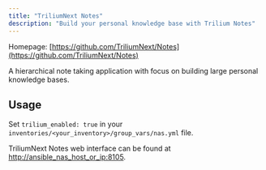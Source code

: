 ```yaml
---
title: "TriliumNext Notes"
description: "Build your personal knowledge base with Trilium Notes"
---
```



Homepage: [https://github.com/TriliumNext/Notes](https://github.com/TriliumNext/Notes)

A hierarchical note taking application with focus on building large personal knowledge bases.

## Usage

Set `trilium_enabled: true` in your `inventories/<your_inventory>/group_vars/nas.yml` file.

TriliumNext Notes web interface can be found at [http://ansible_nas_host_or_ip:8105](http://ansible_nas_host_or_ip:8105).
